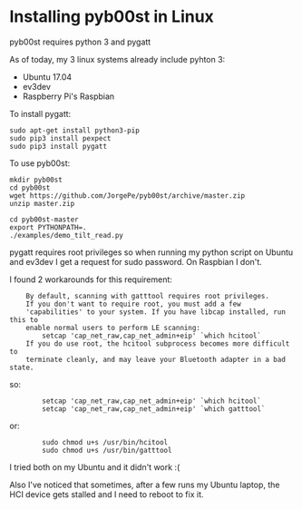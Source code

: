 # Installing pyb00st in Linux

pyb00st requires python 3 and pygatt

As of today, my 3 linux systems already include pyhton 3:
- Ubuntu 17.04
- ev3dev
- Raspberry Pi's Raspbian

To install pygatt:

```
sudo apt-get install python3-pip
sudo pip3 install pexpect
sudo pip3 install pygatt
```

To use pyb00st:

```
mkdir pyb00st
cd pyb00st
wget https://github.com/JorgePe/pyb00st/archive/master.zip
unzip master.zip

cd pyb00st-master
export PYTHONPATH=.
./examples/demo_tilt_read.py
```

pygatt requires root privileges so when running my python script on Ubuntu and ev3dev I get
a request for sudo password. On Raspbian I don't.

I found 2 workarounds for this requirement:

        By default, scanning with gatttool requires root privileges.
        If you don't want to require root, you must add a few
        'capabilities' to your system. If you have libcap installed, run this to
        enable normal users to perform LE scanning:
            setcap 'cap_net_raw,cap_net_admin+eip' `which hcitool`
        If you do use root, the hcitool subprocess becomes more difficult to
        terminate cleanly, and may leave your Bluetooth adapter in a bad state.

so:
```
        setcap 'cap_net_raw,cap_net_admin+eip' `which hcitool`
        setcap 'cap_net_raw,cap_net_admin+eip' `which gatttool`
```

or:
```
        sudo chmod u+s /usr/bin/hcitool
        sudo chmod u+s /usr/bin/gatttool
```

I tried both on my Ubuntu and it didn't work :(

Also I've noticed that sometimes, after a few runs my Ubuntu laptop, the HCI device gets
stalled and I need to reboot to fix it.
